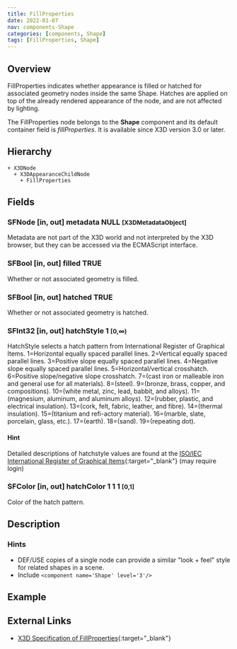 ```yaml
---
title: FillProperties
date: 2022-01-07
nav: components-Shape
categories: [components, Shape]
tags: [FillProperties, Shape]
---
```

<style>
.post h3 {
  word-spacing: 0.2em;
}
</style>

## Overview

FillProperties indicates whether appearance is filled or hatched for associated geometry nodes inside the same Shape. Hatches are applied on top of the already rendered appearance of the node, and are not affected by lighting.

The FillProperties node belongs to the **Shape** component and its default container field is *fillProperties.* It is available since X3D version 3.0 or later.

## Hierarchy

```
+ X3DNode
  + X3DAppearanceChildNode
    + FillProperties
```

## Fields

### SFNode [in, out] **metadata** NULL <small>[X3DMetadataObject]</small>

Metadata are not part of the X3D world and not interpreted by the X3D browser, but they can be accessed via the ECMAScript interface.

### SFBool [in, out] **filled** TRUE

Whether or not associated geometry is filled.

### SFBool [in, out] **hatched** TRUE

Whether or not associated geometry is hatched.

### SFInt32 [in, out] **hatchStyle** 1 <small>[0,∞)</small>

HatchStyle selects a hatch pattern from International Register of Graphical Items. 1=Horizontal equally spaced parallel lines. 2=Vertical equally spaced parallel lines. 3=Positive slope equally spaced parallel lines. 4=Negative slope equally spaced parallel lines. 5=Horizontal/vertical crosshatch. 6=Positive slope/negative slope crosshatch. 7=(cast iron or malleable iron and general use for all materials). 8=(steel). 9=(bronze, brass, copper, and compositions). 10=(white metal, zinc, lead, babbit, and alloys). 11=(magnesium, aluminum, and aluminum alloys). 12=(rubber, plastic, and electrical insulation). 13=(cork, felt, fabric, leather, and fibre). 14=(thermal insulation). 15=(titanium and refi-actory material). 16=(marble, slate, porcelain, glass, etc.). 17=(earth). 18=(sand). 19=(repeating dot).

#### Hint

Detailed descriptions of hatchstyle values are found at the [ISO/IEC International Register of Graphical Items](https://www.iso.org/jtc1/sc24/register){:target="_blank"} (may require login)

### SFColor [in, out] **hatchColor** 1 1 1 <small>[0,1]</small>

Color of the hatch pattern.

## Description

### Hints

- DEF/USE copies of a single node can provide a similar "look + feel" style for related shapes in a scene.
- Include `<component name='Shape' level='3'/>`

## Example

<x3d-canvas src="https://create3000.github.io/media/examples/Shape/FillProperties/FillProperties.x3d"></x3d-canvas>

## External Links

- [X3D Specification of FillProperties](https://www.web3d.org/documents/specifications/19775-1/V4.0/Part01/components/shape.html#FillProperties){:target="_blank"}
